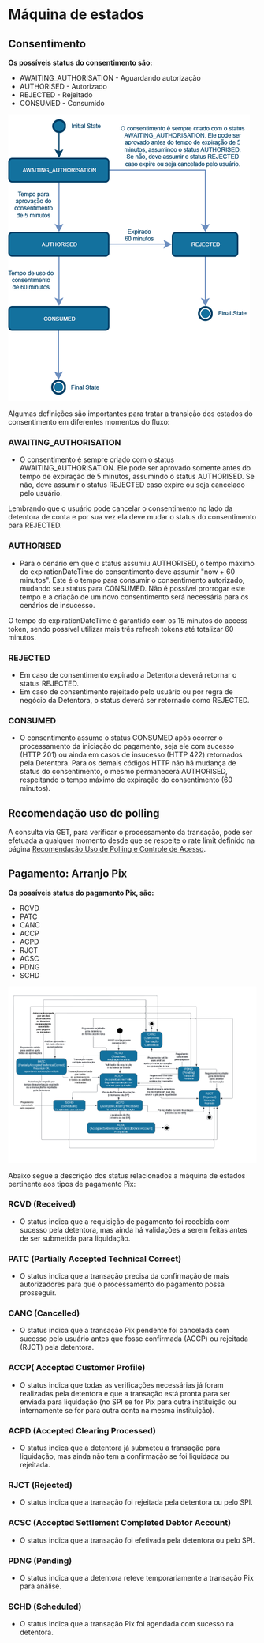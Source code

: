 # Máquina de estados

## Consentimento

**Os possíveis status do consentimento são:**

- AWAITING_AUTHORISATION - Aguardando autorização
- AUTHORISED - Autorizado
- REJECTED - Rejeitado
- CONSUMED - Consumido

![](/images/consent-status-machine.png)

Algumas definições são importantes para tratar a transição dos estados do consentimento em diferentes momentos do fluxo:

### AWAITING_AUTHORISATION

- O consentimento é sempre criado com o status AWAITING_AUTHORISATION. Ele pode ser aprovado somente antes do tempo de expiração de 5 minutos, assumindo o status AUTHORISED. Se não, deve assumir o status REJECTED caso expire ou seja cancelado pelo usuário.

Lembrando que o usuário pode cancelar o consentimento no lado da detentora de conta e por sua vez ela deve mudar o status do consentimento para REJECTED.

### AUTHORISED

- Para o cenário em que o status assumiu AUTHORISED, o tempo máximo do expirationDateTime do consentimento deve assumir "now + 60 minutos". Este é o tempo para consumir o consentimento autorizado, mudando seu status para CONSUMED. Não é possível prorrogar este tempo e a criação de um novo consentimento será necessária para os cenários de insucesso.

O tempo do expirationDateTime é garantido com os 15 minutos do access token, sendo possível utilizar mais três refresh tokens até totalizar 60 minutos.

### REJECTED

- Em caso de consentimento expirado a Detentora deverá retornar o status REJECTED.
- Em caso de consentimento rejeitado pelo usuário ou por regra de negócio da Detentora, o status deverá ser retornado como REJECTED.

### CONSUMED

- O consentimento assume o status CONSUMED após ocorrer o processamento da iniciação do pagamento, seja ele com sucesso (HTTP 201) ou ainda em casos de insucesso (HTTP 422) retornados pela Detentora. Para os demais códigos HTTP não há mudança de status do consentimento, o mesmo permanecerá AUTHORISED, respeitando o tempo máximo de expiração do consentimento (60 minutos).

## Recomendação uso de polling

A consulta via GET, para verificar o processamento da transação, pode ser efetuada a qualquer momento desde que se respeite o rate limit definido na página [Recomendação Uso de Polling e Controle de Acesso](/polling-e-acesso.md).

## Pagamento: Arranjo Pix

**Os possíveis status do pagamento Pix, são:**

- RCVD
- PATC
- CANC
- ACCP
- ACPD
- RJCT
- ACSC
- PDNG
- SCHD

![](/images/payment-status-machine.png)

Abaixo segue a descrição dos status relacionados a máquina de estados pertinente aos tipos de pagamento Pix:

### RCVD (Received)

- O status indica que a requisição de pagamento foi recebida com sucesso pela detentora, mas ainda há validações a serem feitas antes de ser submetida para liquidação.

### PATC (Partially Accepted Technical Correct)

- O status indica que a transação precisa da confirmação de mais autorizadores para que o processamento do pagamento possa prosseguir.

### CANC (Cancelled)

- O status indica que a transação Pix pendente foi cancelada com sucesso pelo usuário antes que fosse confirmada (ACCP) ou rejeitada (RJCT) pela detentora.

### ACCP( Accepted Customer Profile)

- O status indica que todas as verificações necessárias já foram realizadas pela detentora e que a transação está pronta para ser enviada para liquidação (no SPI se for Pix para outra instituição ou internamente se for para outra conta na mesma instituição).

### ACPD (Accepted Clearing Processed)

- O status indica que a detentora já submeteu a transação para liquidação, mas ainda não tem a confirmação se foi liquidada ou rejeitada.

### RJCT (Rejected)

- O status indica que a transação foi rejeitada pela detentora ou pelo SPI.

### ACSC (Accepted Settlement Completed Debtor Account)

- O status indica que a transação foi efetivada pela detentora ou pelo SPI.

### PDNG (Pending)

- O status indica que a detentora reteve temporariamente a transação Pix para análise.

### SCHD (Scheduled)

- O status indica que a transação Pix foi agendada com sucesso na detentora.
